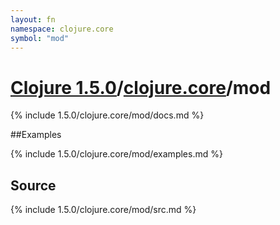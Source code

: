 ```yaml
---
layout: fn
namespace: clojure.core
symbol: "mod"
---
```


# [Clojure 1.5.0](../../)/[clojure.core](../)/mod

{% include 1.5.0/clojure.core/mod/docs.md %}

##Examples

{% include 1.5.0/clojure.core/mod/examples.md %}
## Source
{% include 1.5.0/clojure.core/mod/src.md %}

